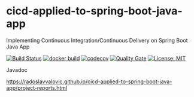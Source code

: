 # cicd-applied-to-spring-boot-java-app
Implementing Continuous Integration/Continuous Delivery on Spring Boot Java App 

[![Build Status](https://travis-ci.com/radoslavvalovic/cicd-applied-to-spring-boot-java-app.svg)](https://travis-ci.com/radoslavvalovic/cicd-applied-to-spring-boot-java-app)
[![docker build](https://img.shields.io/docker/cloud/build/radoslavvalovic/cicd-applied-to-spring-boot-java-app)](https://cloud.docker.com/u/radoslavvalovic/repository/docker/radoslavvalovic/cicd-applied-to-spring-boot-java-app)
[![codecov](https://codecov.io/gh/radoslavvalovic/cicd-applied-to-spring-boot-java-app/branch/master/graph/badge.svg)](https://codecov.io/gh/radoslavvalovic/cicd-applied-to-spring-boot-java-app)
[![Quality Gate](https://sonarcloud.io/api/project_badges/measure?project=com.cicd:cicd-applied-to-spring-boot-java-app&metric=alert_status)](https://sonarcloud.io/dashboard/index/com.cicd:cicd-applied-to-spring-boot-java-app)
[![License: MIT](https://img.shields.io/badge/License-MIT-yellow.svg)](https://opensource.org/licenses/MIT)

Javadoc

https://radoslavvalovic.github.io/cicd-applied-to-spring-boot-java-app/project-reports.html
